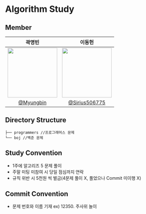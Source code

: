# Algorithm Study

## Member
|                                   곽명빈                                     |                                       이동헌                                        |                                                                                       
|:--------------------------------------------------------------------------------:|:--------------------------------------------------------------------------------:|
| <img width="160px" src="https://avatars.githubusercontent.com/u/62679812?v=4" /> | <img width="160px" src="https://avatars.githubusercontent.com/u/80760160?v=4" /> | 
|                 [@Myungbin](https://github.com/Myungbin)                 |                      [@Sirius506775](https://github.com/Sirius506775)                      |    

## Directory Structure
```
├── programmers //프로그래머스 문제
└── boj //백준 문제
```


## Study Convention
- 1주에 알고리즈 5 문제 풀이
- 주말 미팅 미참여 시 당일 점심까지 연락
- 규칙 위반 시 5천원 씩 벌금(4문제 풀이 X, 풀었으나 Commit 미이행 X)

## Commit Convention
- 문제 번호와 이름 기재
ex) 12350. 주사위 놀이
